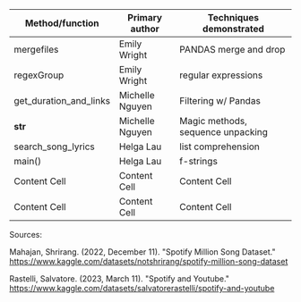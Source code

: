 | Method/function | Primary author |  Techniques demonstrated |
| -------------   | -------------  | -------------------------|
| mergefiles      | Emily Wright  | PANDAS merge and drop |
| regexGroup      | Emily Wright   | regular expressions |
| get_duration_and_links    | Michelle Nguyen   | Filtering w/ Pandas |
| __str__    | Michelle Nguyen   | Magic methods, sequence unpacking |
| search_song_lyrics    | Helga Lau   | list comprehension |
| main()    | Helga Lau   | f-strings |
| Content Cell    | Content Cell   | Content Cell |
| Content Cell    | Content Cell   | Content Cell |

Sources:

Mahajan, Shrirang. (2022, December 11). "Spotify Million Song Dataset." https://www.kaggle.com/datasets/notshrirang/spotify-million-song-dataset

Rastelli, Salvatore. (2023, March 11). "Spotify and Youtube." https://www.kaggle.com/datasets/salvatorerastelli/spotify-and-youtube
